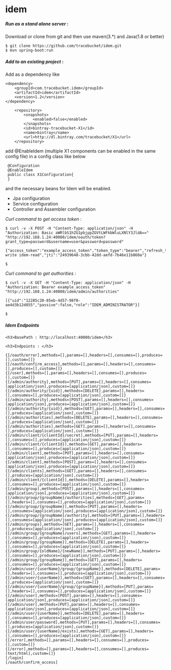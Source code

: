 # idem

<h5> Run as a stand alone server : </h5>
Download or clone from git and then use maven(3.*) and Java(1.8 or better)

    $ git clone https://github.com/tracebucket/idem.git
    $ mvn spring-boot:run 
  
<h5>Add to an existing project : </h5>  
 Add as a dependency like

    <dependency>
        <groupId>com.tracebucket.idem</groupId>
        <artifactId>idem</artifactId>
        <version>1.2</version>
    </dependency>
        
        <repository>
            <snapshots>
                <enabled>false</enabled>
            </snapshots>
            <id>bintray-tracebucket-X1</id>
            <name>bintray</name>
            <url>http://dl.bintray.com/tracebucket/X1</url>
        </repository>
        
        
add @EnableIdem (multiple X1 components can be enabled in the same config file) in a config class like below 

     @Configuration
     @EnableIdem
     public class X1Configuration{
     }
     
and the necessary beans for Idem will be enabled.

- Jpa configuration
- Service configuration
- Controller and Assembler configuration

<i> Curl command to get access token : </i>

    $ curl -v -X POST -H "Content-Type: application/json" -H "Authorization: Basic aWRlbS1hZG1pbjppZGVtLWFkbWluLXNlY3JldA==" "http://192.168.1.24:40080/idem/oauth/token?grant_type=password&username=user&password=password"

    {"access_token":"example_access_token","token_type":"bearer","refresh_token":"example_refresh_token","expires_in":41784,"scope":"idem-write idem-read","jti":"24939648-3cbb-42dd-aefd-7b46e11b860a"}

    $

<i> Curl command to get authorities : </i>

    $ curl -v -X GET -H "Content-Type: application/json" -H "Authorization: Bearer example_access_token" "http://192.168.1.24:40080/idem/admin/authorities"

    [{"uid":"12285c20-85eb-4d57-98f0-ae4d3b12d855","passive":false,"role":"IDEM_ADMINISTRATOR"}]

    $
    
<h5>Idem Endpoints</h5>

    <h3>BasePath : http://localhost:40080/idem</h3>
    
    <h3>Endpoints : </h3>
    
    {[/oauth/error],methods=[],params=[],headers=[],consumes=[],produces=[],custom=[]}
    {[/oauth/confirm_access],methods=[],params=[],headers=[],consumes=[],produces=[],custom=[]}
    {[/user],methods=[],params=[],headers=[],consumes=[],produces=[],custom=[]}
    {[/admin/authority],methods=[PUT],params=[],headers=[],consumes=[application/json],produces=[application/json],custom=[]}
    {[/admin/authority/{uid}],methods=[DELETE],params=[],headers=[],consumes=[],produces=[application/json],custom=[]}
    {[/admin/authority],methods=[POST],params=[],headers=[],consumes=[application/json],produces=[application/json],custom=[]}
    {[/admin/authority/{uid}],methods=[GET],params=[],headers=[],consumes=[],produces=[application/json],custom=[]}
    {[/admin/authorities],methods=[DELETE],params=[],headers=[],consumes=[],produces=[application/json],custom=[]}
    {[/admin/authorities],methods=[GET],params=[],headers=[],consumes=[],produces=[application/json],custom=[]}
    {[/admin/client/{clientId}/secret],methods=[PUT],params=[],headers=[],consumes=[],produces=[application/json],custom=[]}
    {[/admin/client/{clientId}],methods=[GET],params=[],headers=[],consumes=[],produces=[application/json],custom=[]}
    {[/admin/client],methods=[PUT],params=[],headers=[],consumes=[application/json],produces=[application/json],custom=[]}
    {[/admin/client],methods=[POST],params=[],headers=[],consumes=[application/json],produces=[application/json],custom=[]}
    {[/admin/clients],methods=[GET],params=[],headers=[],consumes=[],produces=[application/json],custom=[]}
    {[/admin/client/{clientId}],methods=[DELETE],params=[],headers=[],consumes=[],produces=[application/json],custom=[]}
    {[/admin/group],methods=[POST],params=[],headers=[],consumes=[application/json],produces=[application/json],custom=[]}
    {[/admin/group/{groupName}/authorities],methods=[GET],params=[],headers=[],consumes=[],produces=[application/json],custom=[]}
    {[/admin/group/{groupName}],methods=[PUT],params=[],headers=[],consumes=[application/json],produces=[application/json],custom=[]}
    {[/admin/group/{groupName}/authority],methods=[PUT],params=[],headers=[],consumes=[application/json],produces=[application/json],custom=[]} {[/admin/groups],methods=[GET],params=[],headers=[],consumes=[],produces=[application/json],custom=[]}
    {[/admin/group/{groupName}/users],methods=[GET],params=[],headers=[],consumes=[],produces=[application/json],custom=[]}
    {[/admin/group/{groupName}],methods=[DELETE],params=[],headers=[],consumes=[],produces=[application/json],custom=[]}
    {[/admin/group/{oldName}/{newName}],methods=[PUT],params=[],headers=[],consumes=[],produces=[application/json],custom=[]}
    {[/admin/group/{groupName}],methods=[GET],params=[],headers=[],consumes=[],produces=[application/json],custom=[]}
    {[/admin/user/{userName}/group/{groupName}],methods=[DELETE],params=[],headers=[],consumes=[],produces=[application/json],custom=[]}
    {[/admin/user/{userName}],methods=[GET],params=[],headers=[],consumes=[],produces=[application/json],custom=[]}
    {[/admin/user/{userName}/group/{groupName}],methods=[PUT],params=[],headers=[],consumes=[],produces=[application/json],custom=[]}
    {[/admin/user],methods=[POST],params=[],headers=[],consumes=[application/json],produces=[application/json],custom=[]}
    {[/admin/user],methods=[PUT],params=[],headers=[],consumes=[application/json],produces=[application/json],custom=[]}
    {[/admin/user/{userName}],methods=[DELETE],params=[],headers=[],consumes=[],produces=[application/json],custom=[]}
    {[/admin/user/password],methods=[PUT],params=[],headers=[],consumes=[],produces=[application/json],custom=[]}
    {[/admin/user/{userName}/exists],methods=[GET],params=[],headers=[],consumes=[],produces=[application/json],custom=[]}
    {[/error],methods=[],params=[],headers=[],consumes=[],produces=[],custom=[]}
    {[/error],methods=[],params=[],headers=[],consumes=[],produces=[text/html],custom=[]}
    [/login]
    [/oauth/confirm_access]
    
